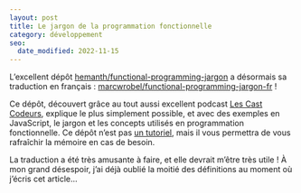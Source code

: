 ```yaml
---
layout: post
title: Le jargon de la programmation fonctionnelle
category: développement
seo:
  date_modified: 2022-11-15
---
```


L’excellent dépôt [hemanth/functional-programming-jargon](https://github.com/hemanth/functional-programming-jargon) a
désormais sa traduction en français :
[marcwrobel/functional-programming-jargon-fr](https://github.com/marcwrobel/functional-programming-jargon-fr) !

Ce dépôt, découvert grâce au tout aussi excellent podcast [Les Cast Codeurs](https://lescastcodeurs.com/), explique
le plus simplement possible, et avec des exemples en JavaScript, le jargon et les concepts utilisés en programmation
fonctionnelle. Ce dépôt n’est pas [un tutoriel](https://fpsimplified.com/), mais il vous permettra de vous rafraîchir
la mémoire en cas de besoin.

La traduction a été très amusante à faire, et elle devrait m’être très utile ! À mon grand désespoir, j’ai déjà oublié
la moitié des définitions au moment où j’écris cet article…
